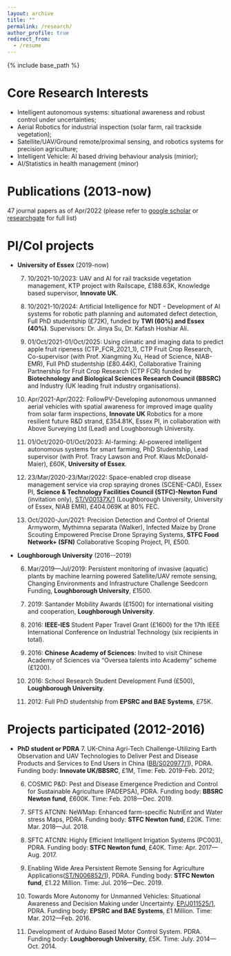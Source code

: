 ```yaml
---
layout: archive
title: ""
permalink: /research/
author_profile: true
redirect_from:
  - /resume
---
```


{% include base_path %}

Core Research Interests
======
- Intelligent autonomous systems: situational awareness and robust control under uncertainties;
- Aerial Robotics for industrial inspection (solar farm, rail trackside vegetation); 
- Satellite/UAV/Ground remote/proximal sensing, and robotics systems for precision agriculture; 
- Intelligent Vehicle: AI based driving behaviour analysis (minior); 
- AI/Statistics in health management (minor)

Publications (2013-now)
======
47 journal papers as of Apr/2022 (please refer to [google scholar](https://scholar.google.com/citations?user=tTfMHMoAAAAJ&hl=en) or [researchgate](https://www.researchgate.net/profile/Jinya-Su) for full list)


PI/CoI projects
======
* **University of Essex** (2019-now)

   7. 10/2021-10/2023: UAV and AI for rail trackside vegetation management, KTP project with Railscape, £188.63K, Knowledge based supervisor, **Innovate UK**.
  
   6. 10/2021-10/2024: Artificial Intelligence for NDT - Development of AI systems for robotic path planning and automated defect detection, Full PhD studentship (£72K), funded by **TWI (60%) and Essex (40%)**. Supervisors: Dr. Jinya Su, Dr. Kafash Hoshiar Ali.
  
   5. 01/Oct/2021-01/Oct/2025: Using climatic and imaging data to predict apple fruit ripeness (CTP_FCR_2021_1), CTP Fruit Crop Research, Co-supervisor (with Prof. Xiangming Xu, Head of Science, NIAB-EMR), Full PhD studentship (£80.44K), Collaborative Training Partnership for Fruit Crop Research (CTP FCR) funded by **Biotechnology and Biological Sciences Research Council (BBSRC)** and Industry (UK leading fruit industry organisations). 
  
   4. Apr/2021-Apr/2022: FollowPV-Developing autonomous unmanned aerial vehicles with spatial awareness for improved image quality from solar farm inspections, **Innovate UK** Robotics for a more resilient future R&D strand, £354.81K, Essex PI, in collaboration with Above Surveying Ltd (Lead) and Loughborough University. 
  
   3. 01/Oct/2020-01/Oct/2023: AI-farming: AI-powered intelligent autonomous systems for smart farming, PhD Studentship, Lead supervisor (with Prof. Tracy Lawson and Prof. Klaus McDonald-Maier), £60K, **University of Essex**. 
  
   2. 23/Mar/2020-23/Mar/2022: Space-enabled crop disease management service via crop spraying drones (SCENE-CAD), Essex PI, **Science & Technology Facilities Council (STFC)-Newton Fund** (invitation only), [ST/V00137X/1](https://gtr.ukri.org/projects?ref=ST%2FV00137X%2F1) (Loughborough University, University of Essex, NIAB EMR), £404.069K at 80% FEC. 
  
   1. Oct/2020-Jun/2021: Precision Detection and Control of Oriental Armyworm, Mythimna separata (Walker), Infected Maize by Drone Scouting Empowered Precise Drone Spraying Systems, **STFC Food Network+ (SFN)** Collaborative Scoping Project, PI, £500.


* **Loughborough University** (2016--2019)

   6. Mar/2019—Jul/2019: Persistent monitoring of invasive (aquatic) plants by machine learning powered Satellite/UAV remote sensing, Changing Environments and Infrastructure Challenge Seedcorn Funding, **Loughborough University**, £1500.

   5. 2019: Santander Mobility Awards (£1500) for international visiting and cooperation, **Loughborough University**.

   4. 2016: **IEEE-IES** Student Paper Travel Grant (£1600) for the 17th IEEE International Conference on Industrial Technology (six recipients in total).

   3. 2016: **Chinese Academy of Sciences**: Invited to visit Chinese Academy of Sciences via “Oversea talents into Academy” scheme (£1200).

   2. 2016: School Research Student Development Fund (£500), **Loughborough University**.

   1. 2012: Full PhD studentship from **EPSRC and BAE Systems**, £75K.


Projects participated (2012-2016)   
======
* **PhD student or PDRA**
   7. UK-China Agri-Tech Challenge-Utilizing Earth Observation and UAV Technologies to Deliver Pest and Disease Products and Services to End Users in China ([BB/S020977/1](https://gtr.ukri.org/projects?ref=BB%2FS020977%2F1)), PDRA. Funding body: **Innovate UK/BBSRC**, £1M, Time: Feb. 2019-Feb. 2012;  

   6. COSMIC P&D: Pest and Disease Emergence Prediction and Control for Sustainable Agriculture (PADEPSA), PDRA. Funding body: **BBSRC Newton fund**, £600K. Time: Feb. 2018—Dec. 2019.

   5. SFTS ATCNN: NeWMap: Enhanced farm-specific NutriEnt and Water stress Maps, PDRA. Funding body: **STFC Newton fund**, £20K. Time: Mar. 2018—Jul. 2018.

   4. SFTC ATCNN: Highly Efficient Intelligent Irrigation Systems (PC003), PDRA. Funding body: **STFC Newton fund**, £40K. Time: Apr. 2017—Aug. 2017.

   3. Enabling Wide Area Persistent Remote Sensing for Agriculture Applications([ST/N006852/1](https://gtr.ukri.org/projects?ref=ST%2FN006852%2F1)), PDRA. Funding body: **STFC Newton fund**, £1.22 Million. Time: Jul. 2016—Dec. 2019.

   2. Towards More Autonomy for Unmanned Vehicles: Situational Awareness and Decision Making under Uncertainty. [EP/J011525/1](https://gtr.ukri.org/projects?ref=EP%2FJ011525%2F1), PDRA. Funding body: **EPSRC and BAE Systems**, £1 Million. Time: Mar. 2012—Feb. 2016.

   1. Development of Arduino Based Motor Control System. PDRA. Funding body: **Loughborough University**, £5K. Time: July. 2014—Oct. 2014.

  
<!---

Publications
======
  <ul>{% for post in site.publications %}
    {% include archive-single-cv.html %}
  {% endfor %}</ul>
  
-->  
